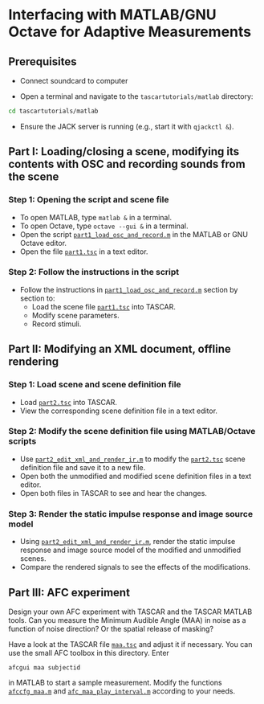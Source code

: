 # Interfacing with MATLAB/GNU Octave for Adaptive Measurements

## Prerequisites
* Connect soundcard to computer

* Open a terminal and navigate to the `tascartutorials/matlab` directory:
```bash
cd tascartutorials/matlab
```
* Ensure the JACK server is running (e.g., start it with `qjackctl &`).

## Part I: Loading/closing a scene, modifying its contents with OSC and recording sounds from the scene


### Step 1: Opening the script and scene file

* To open MATLAB, type `matlab &` in a terminal.
* To open Octave, type `octave --gui &` in a terminal.
* Open the script [`part1_load_osc_and_record.m`](part1_load_osc_and_record.m) in the MATLAB or GNU Octave editor.
* Open the file [`part1.tsc`](part1.tsc) in a text editor.

### Step 2: Follow the instructions in the script

* Follow the instructions in [`part1_load_osc_and_record.m`](part1_load_osc_and_record.m) section by section to:
	+ Load the scene file [`part1.tsc`](part1.tsc) into TASCAR.
	+ Modify scene parameters.
	+ Record stimuli.

## Part II: Modifying an XML document, offline rendering

### Step 1: Load scene and scene definition file

* Load [`part2.tsc`](task2_basic2.tsc) into TASCAR.
* View the corresponding scene definition file in a text editor.

### Step 2: Modify the scene definition file using MATLAB/Octave scripts

* Use [`part2_edit_xml_and_render_ir.m`](task2_example2.m) to modify the [`part2.tsc`](task2_basic2.tsc) scene definition file and save it to a new file.
* Open both the unmodified and modified scene definition files in a text editor.
* Open both files in TASCAR to see and hear the changes.

### Step 3: Render the static impulse response and image source model

* Using [`part2_edit_xml_and_render_ir.m`](task2_example2.m), render the static impulse response and image source model of the modified and unmodified scenes.
* Compare the rendered signals to see the effects of the modifications.

## Part III: AFC experiment

Design your own AFC experiment with TASCAR and the TASCAR MATLAB tools. Can you measure the Minimum Audible Angle (MAA) in noise as a function of noise direction? Or the spatial release of masking?

Have a look at the TASCAR file [`maa.tsc`](maa.tsc) and adjust it if necessary. You can use the small AFC toolbox in this directory. Enter 
```
afcgui maa subjectid
```
in MATLAB to start a sample measurement. Modify the functions [`afccfg_maa.m`](afccfg_maa.m) and [`afc_maa_play_interval.m`](afc_maa_play_interval.m) according to your needs.
